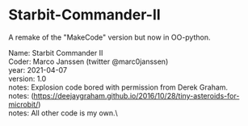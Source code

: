 # Starbit-Commander-II
A remake of the "MakeCode" version but now in OO-python.

Name: Starbit Commander II \
Coder: Marco Janssen (twitter @marc0janssen)\
year: 2021-04-07\
version: 1.0\
notes: Explosion code bored with permission from Derek Graham.\
notes: (https://deejaygraham.github.io/2016/10/28/tiny-asteroids-for-microbit/) \
notes: All other code is my own.\
